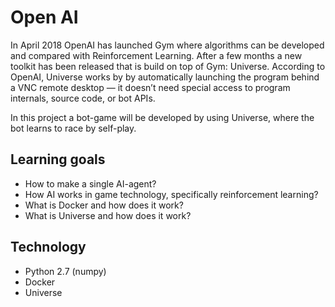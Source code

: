 # Open AI

In April 2018 OpenAI has launched Gym where algorithms can be developed and compared with Reinforcement Learning. After a few months a new toolkit has been released that is build on top of Gym: Universe. According to OpenAI, Universe works by by automatically launching the program behind a VNC remote desktop — it doesn’t need special access to program internals, source code, or bot APIs.

In this project a bot-game will be developed by using Universe, where the bot learns to race by self-play.

## Learning goals
- How to make a single AI-agent?
- How AI works in game technology, specifically reinforcement learning?
- What is Docker and how does it work?
- What is Universe and how does it work?

## Technology
- Python 2.7 (numpy)
- Docker
- Universe 
